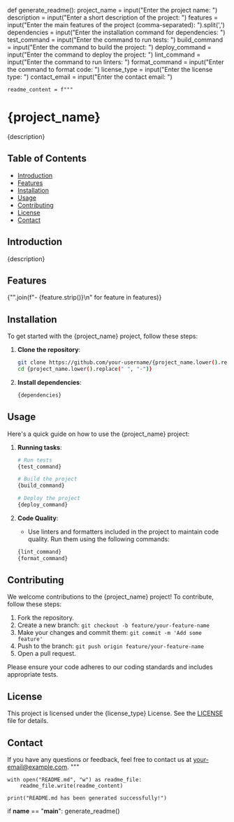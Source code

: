 def generate_readme():
    project_name = input("Enter the project name: ")
    description = input("Enter a short description of the project: ")
    features = input("Enter the main features of the project (comma-separated): ").split(',')
    dependencies = input("Enter the installation command for dependencies: ")
    test_command = input("Enter the command to run tests: ")
    build_command = input("Enter the command to build the project: ")
    deploy_command = input("Enter the command to deploy the project: ")
    lint_command = input("Enter the command to run linters: ")
    format_command = input("Enter the command to format code: ")
    license_type = input("Enter the license type: ")
    contact_email = input("Enter the contact email: ")

    readme_content = f"""
# {project_name}

{description}

## Table of Contents

- [Introduction](#introduction)
- [Features](#features)
- [Installation](#installation)
- [Usage](#usage)
- [Contributing](#contributing)
- [License](#license)
- [Contact](#contact)

## Introduction

{description}

## Features

{"".join(f"- {feature.strip()}\n" for feature in features)}

## Installation

To get started with the {project_name} project, follow these steps:

1. **Clone the repository**:
    ```sh
    git clone https://github.com/your-username/{project_name.lower().replace(" ", "-")}.git
    cd {project_name.lower().replace(" ", "-")}
    ```

2. **Install dependencies**:
    ```sh
    {dependencies}
    ```

## Usage

Here's a quick guide on how to use the {project_name} project:

1. **Running tasks**:
    ```sh
    # Run tests
    {test_command}

    # Build the project
    {build_command}

    # Deploy the project
    {deploy_command}
    ```

2. **Code Quality**:
    - Use linters and formatters included in the project to maintain code quality. Run them using the following commands:
    ```sh
    {lint_command}
    {format_command}
    ```

## Contributing

We welcome contributions to the {project_name} project! To contribute, follow these steps:

1. Fork the repository.
2. Create a new branch: `git checkout -b feature/your-feature-name`
3. Make your changes and commit them: `git commit -m 'Add some feature'`
4. Push to the branch: `git push origin feature/your-feature-name`
5. Open a pull request.

Please ensure your code adheres to our coding standards and includes appropriate tests.

## License

This project is licensed under the {license_type} License. See the [LICENSE](LICENSE) file for details.

## Contact

If you have any questions or feedback, feel free to contact us at [your-email@example.com](mailto:{contact_email}).
"""

    with open("README.md", "w") as readme_file:
        readme_file.write(readme_content)

    print("README.md has been generated successfully!")

if __name__ == "__main__":
    generate_readme()
